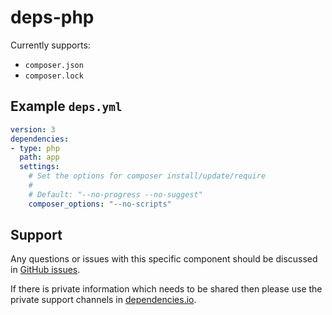 # deps-php

Currently supports:

- `composer.json`
- `composer.lock`

## Example `deps.yml`

```yaml
version: 3
dependencies:
- type: php
  path: app
  settings:
    # Set the options for composer install/update/require
    #
    # Default: "--no-progress --no-suggest"
    composer_options: "--no-scripts"
```

## Support

Any questions or issues with this specific component should be discussed in [GitHub issues](https://github.com/dropseed/deps-php/issues).

If there is private information which needs to be shared then please use the private support channels in [dependencies.io](https://www.dependencies.io/contact/).
